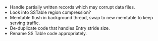 - Handle partially written records which may corrupt data files.
- Look into SSTable region compression?
- Memtable flush in background thread, swap to new memtable to keep serving traffic.
- De-duplicate code that handles Entry stride size.
- Rename SS Table code appropriately.
